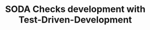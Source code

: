 ---
layout: './_layout/MarkdownPostLayout.astro'


title: SODA Checks development with Test-Driven-Development
publicationDate: "2023-07-06"
image: /blog/soda-checks.jpeg
tags: ["Data", "SODA", "Testing"]
url: https://leanmind.es/en/blog/soda-checks-development-with-test-driven-development/
---